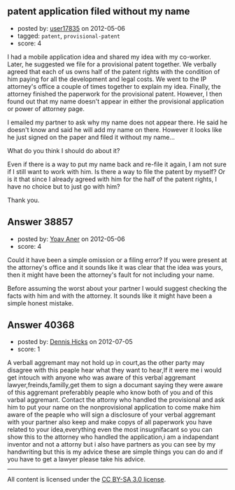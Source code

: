 ## patent application filed without my name

- posted by: [user17835](https://stackexchange.com/users/-1/17835-user17835) on 2012-05-06
- tagged: `patent`, `provisional-patent`
- score: 4

I had a mobile application idea and shared my idea with my co-worker.
Later, he suggested we file for a provisional patent together. We verbally agreed that each of us owns half of the patent rights with the condition of him paying for all the development and legal costs. We went to the IP attorney's office a couple of times together to explain my idea. Finally, the attorney finished the paperwork for the provisional patent. However, I then found out that my name doesn't appear in either the provisional application or power of attorney page.

I emailed my partner to ask why my name does not appear there. He said he doesn't know and said he will add my name on there. However it looks like he just signed on the paper and filed it without my name... 

What do you think I should do about it?

Even if there is a way to put my name back and re-file it again, I am not sure if I still want to work with him. Is there a way to file the patent by myself? Or is it that since I already agreed with him for the half of the patent rights, I have no choice but to just go with him?

Thank you.


## Answer 38857

- posted by: [Yoav Aner](https://stackexchange.com/users/-1/17623-yoav-aner) on 2012-05-06
- score: 4

Could it have been a simple omission or a filing error? If you were present at the attorney's office and it sounds like it was clear that the idea was yours, then it might have been the attorney's fault for not including your name.

Before assuming the worst about your partner I would suggest checking the facts with him and with the attorney. It sounds like it might have been a simple honest mistake.


## Answer 40368

- posted by: [Dennis Hicks](https://stackexchange.com/users/-1/18664-dennis-hicks) on 2012-07-05
- score: 1

A verball aggremant may not hold up in court,as the other party may disagree with this peaple hear what they want to hear,If it were me i would get intouch with anyone who was aware of this verbal aggremant lawyer,freinds,familly,get them to sign a documant saying they were aware of this aggremant preferabbly peaple who know both of you and of this varbal aggremant. Contact the attorny who handled the provisional and ask him to put your name on the nonprovisional application to come make him aware of the peaple who will sign a disclosure of your verbal aggremant with your partner also keep and make copys of all paperwork you have related to your idea,everything even the most insugnifacant so you can show this to the attorney who handled the application,i am a indapendant inventor and not a attorny but i also have partners as you can see by my handwriting but this is my advice these are simple things you can do and if you have to get a lawyer please take his advice.  



---

All content is licensed under the [CC BY-SA 3.0 license](https://creativecommons.org/licenses/by-sa/3.0/).
